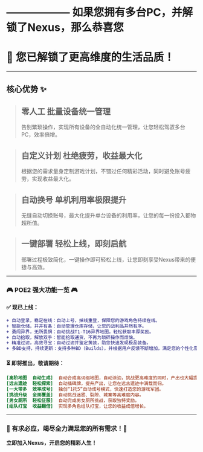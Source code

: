 # —————— 如果您拥有多台PC，并解锁了Nexus，那么恭喜您
# 🚀 您已解锁了更高维度的生活品质！

---

## **核心优势 ✨**

> ## **零人工 批量设备统一管理**
>
> 告别繁琐操作，实现所有设备的全自动化统一管理，让您轻松驾驭多台PC，效率倍增。

> ## **自定义计划 杜绝疲劳，收益最大化**
>
> 根据您的需求量身定制游戏计划，不错过任何精彩活动，同时避免账号疲劳，实现收益最大化。

> ## **自动换号 单机利用率极限提升**
>
> 无缝自动切换账号，最大化提升单台设备的利用率，让您的每一份投入都物超所值。

> ## **一键部署 轻松上线，即刻启航**
>
> 部署过程极致简化，一键操作即可轻松上线，让您即刻享受Nexus带来的便捷与高效。

---

### **🎮 POE2 强大功能一览 🎮**

#### **✅ 现已上线：**

```diff
+ 自动登录，稳定在线：自动上号，掉线重登，保障您的游戏角色持续在线。
+ 智能仓储，井井有条：自动管理仓库存储，让您的战利品井然有序。
+ 勇闯异界，无所畏惧：自动挑战T1-T16异界地图，轻松获取丰厚奖励。
+ 自动拾取，解放双手：智能拾取通货，不再为琐碎操作而烦恼。
+ 精准过滤，高效寻宝：自动过滤并鉴定黄装，助您快速发现极品装备。
+ 多BD支持，持续更新：支持多种BD（Builds），并根据用户反馈不断增加，满足您的个性化需求。
```

#### **⏳ 即将推出，敬请期待：**

```ini
[高阶地图  自动生成]  自动合成高词缀地图，自动涂油，挑战更高难度的同时，产出也大幅提升。
[远古遗迹  轻松探索]  自动插碑牌，提升产出，让您在远古遗迹中满载而归。
[一大带多  效率成号]  独创“1托5”自动成号模式，快速打造您的游戏军团。
[挑战升级  全面覆盖]  自动挑战迷雾、裂隙、城寨等高难度内容。
[男女厕所  轻松征服]  自动完成男女厕所挑战，获取独特奖励。
[组队打宝  收益翻倍]  实现多角色组队打宝，让您的收益成倍增长。
```

---

### **💖 有求必应，竭尽全力满足您的所有需求！💖**

**立即加入Nexus，开启您的精彩人生！**
